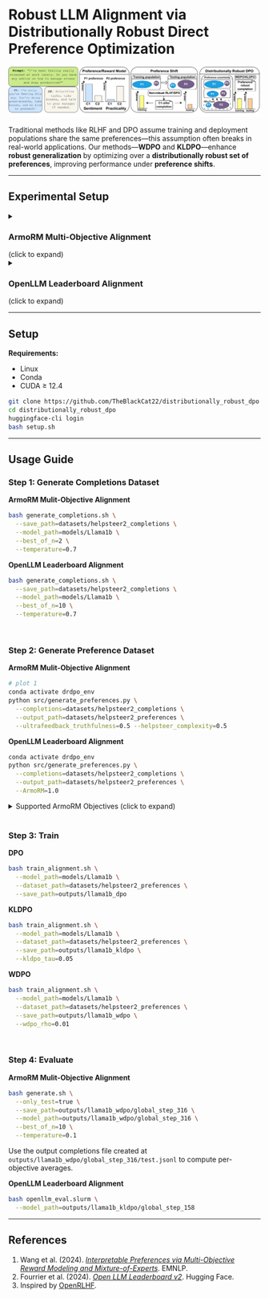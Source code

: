 # Robust LLM Alignment via Distributionally Robust Direct Preference Optimization

![Distributional Robustness in Preference Optimization.](assets/main-diagram.png)

Traditional methods like RLHF and DPO assume training and deployment populations share the same preferences—this assumption often breaks in real-world applications. Our methods—**WDPO** and **KLDPO**—enhance **robust generalization** by optimizing over a **distributionally robust set of preferences**, improving performance under **preference shifts**.

---

## Experimental Setup

<details>
<summary> <h3> ArmoRM Multi-Objective Alignment </h3> (click to expand) </summary>

#### Models
* `LLaMA-3.2-1B-Instruct`

#### Procedure
1. Generate 2 completions per HelpSteer2 prompt.
2. Score completions via Stage 1 [ArmoRM](#references) objectives.
3. Construct mixed scores from convex combinations of (left to right plots):
   * `ultrafeedback_truthfulness + helpsteer_complexity`
   * `ultrafeedback_helpfulness + helpsteer_coherence`
   * `helpsteer_correctness + helpsteer_helpfulness`
4. Build top-vs-bottom preference datasets.
5. Train with DPO, WDPO, or KLDPO.
6. Evaluate using Stage 1 [ArmoRM](#references) objectives across:
    * helpsteer_helpfulness
    * helpsteer_correctness
    * helpsteer_coherence
    * ultrafeedback_honesty
    * Stage 2 [ArmoRM](#references) objective

#### Key Results
![DPO, WDPO, and KLDPO in ArmoRM multi-objective alignment.](assets/llama1b-armo-spider.png)
**WDPO** and **KLDPO** outperform DPO, even on **unseen objectives**, showing stronger generalization and robustness.

</details>

<details>
<summary> <h3> OpenLLM Leaderboard Alignment </h3> (click to expand) </summary>

#### Models
* `LLaMA-3.2-1B-Instruct`
* `LLaMA-3.2-3B-Instruct`
* `LLaMA-3.1-8B-Instruct`

#### Procedure
1. Generate 10 completions per HelpSteer2 prompt.
2. Score completions via Stage 2 [ArmoRM](#references) objective.
3. Build top-vs-bottom preference dataset.
4. Train with DPO, WDPO, or KLDPO.
5. Evaluate on [OpenLLM Leaderboard v2](#references) across:
    * MMLU
    * GPQA
    * MUSR
    * MATH
    * IFEval
    * BBH

> NOTE: Only KLDPO was used for the 8B model due to compute limits.

#### Key Results
![Evaluation of DPO, KLDPO and WDPO on OpenLLM Leaderboard 2](assets/llama-table.png)
DPO underperforms SFT, highlighting the need for robust methods. **WDPO/KLDPO** show consistent robust gains across tasks.

</details>

---

## Setup
**Requirements:**

* Linux
* Conda
* CUDA ≥ 12.4

```bash
git clone https://github.com/TheBlackCat22/distributionally_robust_dpo
cd distributionally_robust_dpo
huggingface-cli login
bash setup.sh
```

---

## Usage Guide

### Step 1: Generate Completions Dataset

**ArmoRM Mulit-Objective Alignment**
```bash
bash generate_completions.sh \
  --save_path=datasets/helpsteer2_completions \
  --model_path=models/Llama1b \
  --best_of_n=2 \
  --temperature=0.7
```

**OpenLLM Leaderboard Alignment**
```bash
bash generate_completions.sh \
  --save_path=datasets/helpsteer2_completions \
  --model_path=models/Llama1b \
  --best_of_n=10 \
  --temperature=0.7
```

<br>

### Step 2: Generate Preference Dataset

**ArmoRM Mulit-Objective Alignment**
```bash
# plot 1
conda activate drdpo_env
python src/generate_preferences.py \
  --completions=datasets/helpsteer2_completions \
  --output_path=datasets/helpsteer2_preferences \
  --ultrafeedback_truthfulness=0.5 --helpsteer_complexity=0.5 
```

**OpenLLM Leaderboard Alignment**
```bash
conda activate drdpo_env
python src/generate_preferences.py \
  --completions=datasets/helpsteer2_completions \
  --output_path=datasets/helpsteer2_preferences \
  --ArmoRM=1.0
```

<details>
<summary> Supported ArmoRM Objectives (click to expand)</summary>

* `helpsteer_helpfulness`, `helpsteer_correctness`, `helpsteer_coherence`, `helpsteer_complexity`, `helpsteer_verbosity`
* `ultrafeedback_verbosity`, `ultrafeedback_overall_score`, `ultrafeedback_instruction_following` , `ultrafeedback_truthfulness`,`ultrafeedback_honesty`, `ultrafeedback_helpfulness`
* `beavertails_is_safe`
* `prometheus_score`
* `argilla_overall_quality`, `argilla_judge_lm`
* `code_complexity`,`code_style`, `code_explanation`, `code_instruction_following`
* `ArmoRM`

</details>

<br>

### Step 3: Train

**DPO**
```bash
bash train_alignment.sh \
  --model_path=models/Llama1b \
  --dataset_path=datasets/helpsteer2_preferences \
  --save_path=outputs/llama1b_dpo
```

**KLDPO**
```bash
bash train_alignment.sh \
  --model_path=models/Llama1b \
  --dataset_path=datasets/helpsteer2_preferences \
  --save_path=outputs/llama1b_kldpo \
  --kldpo_tau=0.05
```

**WDPO**
```bash
bash train_alignment.sh \
  --model_path=models/Llama1b \
  --dataset_path=datasets/helpsteer2_preferences \
  --save_path=outputs/llama1b_wdpo \
  --wdpo_rho=0.01
```

<br>

### Step 4: Evaluate

**ArmoRM Mulit-Objective Alignment**
```bash
bash generate.sh \
  --only_test=true \
  --save_path=outputs/llama1b_wdpo/global_step_316 \
  --model_path=outputs/llama1b_wdpo/global_step_316 \
  --best_of_n=10 \
  --temperature=0.1
```
Use the output completions file created at `outputs/llama1b_wdpo/global_step_316/test.jsonl` to compute per-objective averages.

**OpenLLM Leaderboard Alignment**
```bash
bash openllm_eval.slurm \
  --model_path=outputs/llama1b_kldpo/global_step_158
```

---

## References

1. Wang et al. (2024). *[Interpretable Preferences via Multi-Objective Reward Modeling and Mixture-of-Experts](https://arxiv.org/abs/2405.06641)*. EMNLP.
2. Fourrier et al. (2024). *[Open LLM Leaderboard v2](https://huggingface.co/spaces/HuggingFaceH4/open_llm_leaderboard)*. Hugging Face.
3. Inspired by [OpenRLHF](https://github.com/openrlhf/openrlhf).
